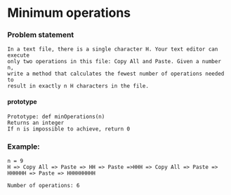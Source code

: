 # Minimum operations

### Problem statement
    In a text file, there is a single character H. Your text editor can execute
    only two operations in this file: Copy All and Paste. Given a number n,
    write a method that calculates the fewest number of operations needed to
    result in exactly n H characters in the file.

#### prototype
	Prototype: def minOperations(n)
	Returns an integer
	If n is impossible to achieve, return 0
### Example:
    n = 9
    H => Copy All => Paste => HH => Paste =>HHH => Copy All => Paste => HHHHHH => Paste => HHHHHHHHH

    Number of operations: 6
